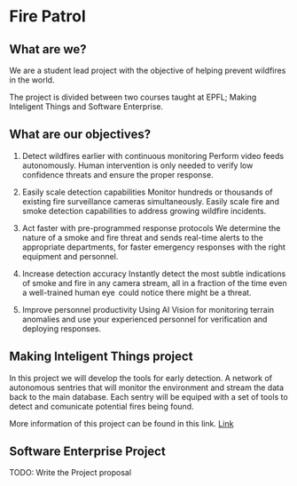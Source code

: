 # Fire Patrol

## What are we?

We are a student lead project with the objective of helping prevent wildfires in the world.

The project is divided between two courses taught at EPFL; Making Inteligent Things and Software Enterprise.

## What are our objectives?

1. Detect wildfires earlier with continuous monitoring
Perform video feeds autonomously. Human intervention is only needed to verify low confidence threats and ensure the proper response.

2. Easily scale detection capabilities
Monitor hundreds or thousands of existing fire surveillance cameras simultaneously. Easily scale fire and smoke detection capabilities to address growing wildfire incidents.

3. Act faster with pre-programmed response protocols
We determine the nature of a smoke and fire threat and sends real-time alerts to the appropriate departments, for faster emergency responses with the right equipment and personnel.

4. Increase detection accuracy
Instantly detect the most subtle indications of smoke and fire in any camera stream, all in a fraction of the time even a well-trained human eye  could notice there might be a threat.

5. Improve personnel productivity
Using AI Vision for monitoring terrain anomalies and use your experienced personnel for verification and deploying responses.

## Making Inteligent Things project

In this project we will develop the tools for early detection. A network of autonomous sentries that will monitor the environment and stream the data back to the main database. Each sentry will be equiped with a set of tools to detect and comunicate potential fires being found. 

More information of this project can be found in this link. [Link](https://github.com/EduardoNeville/fire_patrol/blob/main/MIT-Project/TeamProjectProposal.md)

## Software Enterprise Project

TODO: Write the Project proposal





